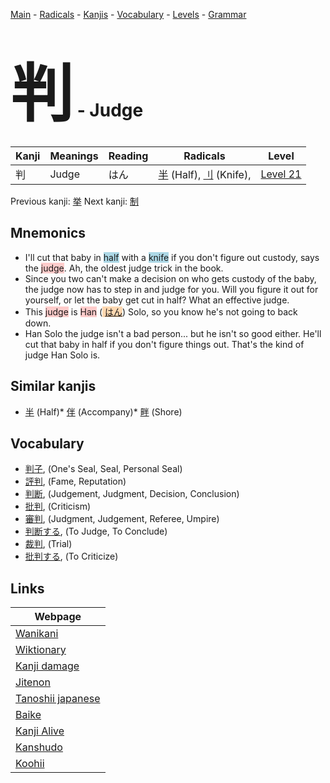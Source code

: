 <style> bigfont {font-size: 100px}</style>
[Main](../index.md) -
[Radicals](../radicals.md) -
[Kanjis](../kanjis.md) -
[Vocabulary](../vocabulary.md) -
[Levels](../levels.md) -
[Grammar](../grammar.md)
# <bigfont> 判</bigfont> - Judge 

| Kanji | Meanings | Reading | Radicals | Level |
| --- | --- | --- | --- | --- |
| 判 | Judge | はん | [半](../radicals/半.md) (Half), [刂](../radicals/刂.md) (Knife),  | [Level 21](../levels/wk_level21.md) |

Previous kanji: [挙](挙.md) Next kanji: [制](制.md) 

## Mnemonics
 * I'll cut that baby in <span style="background-color:#ADD8E6"> half</span> with a <span style="background-color:#ADD8E6"> knife</span> if you don't figure out custody, says the <span style="background-color:#ffcccb"> judge</span>. Ah, the oldest judge trick in the book.
* Since you two can't make a decision on who gets custody of the baby, the judge now has to step in and judge for you. Will you figure it out for yourself, or let the baby get cut in half? What an effective judge.
* This <span style="background-color:#ffcccb"> judge</span> is <span style="background-color:#ffcccb"> Han</span> (<span style="background-color:#fed8b1"> [はん](https://jisho.org/search/はん)</span>) Solo, so you know he's not going to back down.
* Han Solo the judge isn't a bad person... but he isn't so good either. He'll cut that baby in half if you don't figure things out. That's the kind of judge Han Solo is.


## Similar kanjis
 * [半](半.md) (Half)* [伴](伴.md) (Accompany)* [畔](畔.md) (Shore)


## Vocabulary
 * [判子](../vocabulary/判.md), (One's Seal, Seal, Personal Seal)
* [評判](../vocabulary/判.md), (Fame, Reputation)
* [判断](../vocabulary/判.md), (Judgement, Judgment, Decision, Conclusion)
* [批判](../vocabulary/判.md), (Criticism)
* [審判](../vocabulary/判.md), (Judgment, Judgement, Referee, Umpire)
* [判断する](../vocabulary/判.md), (To Judge, To Conclude)
* [裁判](../vocabulary/判.md), (Trial)
* [批判する](../vocabulary/判.md), (To Criticize)



## Links 

| Webpage |
| --- |
| [Wanikani          ](https://www.wanikani.com/kanji/判) |
| [Wiktionary        ](https://en.wiktionary.org/wiki/判) |
| [Kanji damage      ](http://www.kanjidamage.com/kanji/search?utf8=✓&q=判) |
| [Jitenon           ](https://jitenon.com/kanji/判) |
| [Tanoshii japanese ](https://www.tanoshiijapanese.com/dictionary/kanji.cfm?k=判) |
| [Baike             ](https://baike.baidu.com/item/判) |
| [Kanji Alive       ](https://app.kanjialive.com/判) |
| [Kanshudo          ](https://www.kanshudo.com/searchmn?q=判) |
| [Koohii            ](https://kanji.koohii.com/study/kanji/判) |
